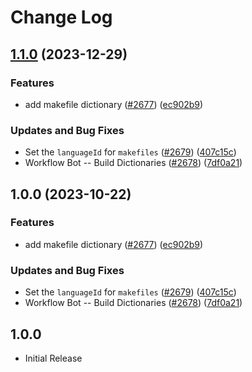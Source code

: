 # Change Log

## [1.1.0](https://github.com/calvinballing/cspell-dicts/compare/@cspell/dict-makefile-v1.0.0...@cspell/dict-makefile@1.1.0) (2023-12-29)


### Features

* add makefile dictionary ([#2677](https://github.com/calvinballing/cspell-dicts/issues/2677)) ([ec902b9](https://github.com/calvinballing/cspell-dicts/commit/ec902b96cce9c6378acfd6d795b5e300da940c6c))


### Updates and Bug Fixes

* Set the `languageId` for `makefiles` ([#2679](https://github.com/calvinballing/cspell-dicts/issues/2679)) ([407c15c](https://github.com/calvinballing/cspell-dicts/commit/407c15c84a4028d8ff6d66b5aa3516b776514e81))
* Workflow Bot -- Build Dictionaries ([#2678](https://github.com/calvinballing/cspell-dicts/issues/2678)) ([7df0a21](https://github.com/calvinballing/cspell-dicts/commit/7df0a2176796ef118ffb390e642ef1826ea67610))

## 1.0.0 (2023-10-22)


### Features

* add makefile dictionary ([#2677](https://github.com/streetsidesoftware/cspell-dicts/issues/2677)) ([ec902b9](https://github.com/streetsidesoftware/cspell-dicts/commit/ec902b96cce9c6378acfd6d795b5e300da940c6c))


### Updates and Bug Fixes

* Set the `languageId` for `makefiles` ([#2679](https://github.com/streetsidesoftware/cspell-dicts/issues/2679)) ([407c15c](https://github.com/streetsidesoftware/cspell-dicts/commit/407c15c84a4028d8ff6d66b5aa3516b776514e81))
* Workflow Bot -- Build Dictionaries ([#2678](https://github.com/streetsidesoftware/cspell-dicts/issues/2678)) ([7df0a21](https://github.com/streetsidesoftware/cspell-dicts/commit/7df0a2176796ef118ffb390e642ef1826ea67610))

## 1.0.0

- Initial Release
